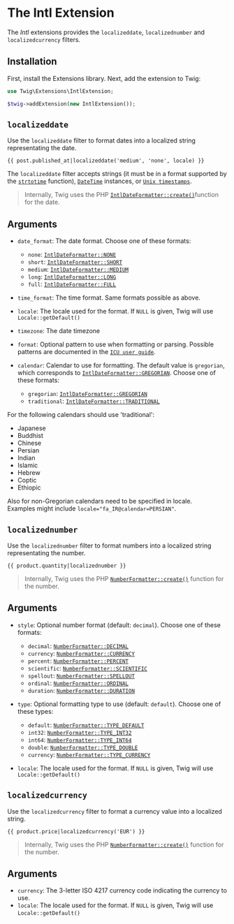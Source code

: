 # The Intl Extension

The *Intl* extensions provides the `localizeddate`, `localizednumber` and `localizedcurrency` filters.

## Installation

First, install the Extensions library. Next, add the extension to Twig:

```php
use Twig\Extensions\IntlExtension;

$twig->addExtension(new IntlExtension());
```

## `localizeddate`

Use the `localizeddate` filter to format dates into a localized string representating the date.

```twig
{{ post.published_at|localizeddate('medium', 'none', locale) }}
```

The `localizeddate` filter accepts strings (it must be in a format supported by the [`strtotime`] function), [`DateTime`] instances, or [`Unix timestamps`].

> Internally, Twig uses the PHP [`IntlDateFormatter::create()`]function for the date.

## Arguments

* `date_format`: The date format. Choose one of these formats:

  * `none`: [`IntlDateFormatter::NONE`]
  * `short`: [`IntlDateFormatter::SHORT`]
  * `medium`: [`IntlDateFormatter::MEDIUM`]
  * `long`: [`IntlDateFormatter::LONG`]
  * `full`: [`IntlDateFormatter::FULL`]

* `time_format`: The time format. Same formats possible as above.
* `locale`: The locale used for the format. If `NULL` is given, Twig will use `Locale::getDefault()`
* `timezone`: The date timezone
* `format`: Optional pattern to use when formatting or parsing. Possible patterns are documented in the [`ICU user guide`].
* `calendar`: Calendar to use for formatting. The default value is `gregorian`, which corresponds to [`IntlDateFormatter::GREGORIAN`]. Choose one of these formats:

  * `gregorian`: [`IntlDateFormatter::GREGORIAN`]
  * `traditional`: [`IntlDateFormatter::TRADITIONAL`]

For the following calendars should use 'traditional':

 * Japanese
 * Buddhist
 * Chinese
 * Persian
 * Indian
 * Islamic
 * Hebrew
 * Coptic
 * Ethiopic

Also for non-Gregorian calendars need to be specified in locale.  
Examples might include `locale="fa_IR@calendar=PERSIAN"`.

## `localizednumber`

Use the `localizednumber` filter to format numbers into a localized string representating the number.

```twig
{{ product.quantity|localizednumber }}
```

> Internally, Twig uses the PHP [`NumberFormatter::create()`] function for the number.

## Arguments

* `style`: Optional number format (default: `decimal`). Choose one of these formats:

  * `decimal`: [`NumberFormatter::DECIMAL`]
  * `currency`: [`NumberFormatter::CURRENCY`]
  * `percent`: [`NumberFormatter::PERCENT`]
  * `scientific`: [`NumberFormatter::SCIENTIFIC`]
  * `spellout`: [`NumberFormatter::SPELLOUT`]
  * `ordinal`: [`NumberFormatter::ORDINAL`]
  * `duration`: [`NumberFormatter::DURATION`]

* `type`: Optional formatting type to use (default: `default`). Choose one of these types:

  * `default`: [`NumberFormatter::TYPE_DEFAULT`]
  * `int32`: [`NumberFormatter::TYPE_INT32`]
  * `int64`: [`NumberFormatter::TYPE_INT64`]
  * `double`: [`NumberFormatter::TYPE_DOUBLE`]
  * `currency`: [`NumberFormatter::TYPE_CURRENCY`]

* `locale`: The locale used for the format. If `NULL` is given, Twig will use `Locale::getDefault()`

## `localizedcurrency`

Use the `localizedcurrency` filter to format a currency value into a localized string.

```twig
{{ product.price|localizedcurrency('EUR') }}
```

> Internally, Twig uses the PHP [`NumberFormatter::create()`] function for the number.

## Arguments

* `currency`: The 3-letter ISO 4217 currency code indicating the currency to use.
* `locale`: The locale used for the format. If `NULL` is given, Twig will use `Locale::getDefault()`

[`strtotime`]: http://php.net/strtotime
[`DateTime`]: http://php.net/DateTime
[`Unix timestamps`]: http://en.wikipedia.org/wiki/Unix_time
[`IntlDateFormatter::create()`]: http://php.net/manual/en/intldateformatter.create.php
[`IntlDateFormatter::NONE`]: http://php.net/manual/en/class.intldateformatter.php#intldateformatter.constants.none
[`IntlDateFormatter::SHORT`]: http://php.net/manual/en/class.intldateformatter.php#intldateformatter.constants.short
[`IntlDateFormatter::MEDIUM`]: http://php.net/manual/en/class.intldateformatter.php#intldateformatter.constants.medium
[`IntlDateFormatter::LONG`]: http://php.net/manual/en/class.intldateformatter.php#intldateformatter.constants.long
[`IntlDateFormatter::FULL`]: http://php.net/manual/en/class.intldateformatter.php#intldateformatter.constants.full
[`IntlDateFormatter::GREGORIAN`]: http://php.net/IntlDateFormatter#intldateformatter.constants.gregorian
[`IntlDateFormatter::TRADITIONAL`]: http://php.net/IntlDateFormatter#intldateformatter.constants.traditional
[`ICU user guide`]: http://userguide.icu-project.org/formatparse/datetime
[`NumberFormatter::create()`]: http://php.net/manual/en/numberformatter.create.php
[`NumberFormatter::DECIMAL`]: http://php.net/manual/en/class.numberformatter.php#numberformatter.constants.decimal
[`NumberFormatter::CURRENCY`]: http://php.net/manual/en/class.numberformatter.php#numberformatter.constants.currency
[`NumberFormatter::PERCENT`]: http://php.net/manual/en/class.numberformatter.php#numberformatter.constants.percent
[`NumberFormatter::SCIENTIFIC`]: http://php.net/manual/en/class.numberformatter.php#numberformatter.constants.scientific
[`NumberFormatter::SPELLOUT`]: http://php.net/manual/en/class.numberformatter.php#numberformatter.constants.spellout
[`NumberFormatter::ORDINAL`]: http://php.net/manual/en/class.numberformatter.php#numberformatter.constants.ordinal
[`NumberFormatter::DURATION`]: http://php.net/manual/en/class.numberformatter.php#numberformatter.constants.duration
[`NumberFormatter::TYPE_DEFAULT`]: http://php.net/manual/en/class.numberformatter.php#numberformatter.constants.type-default
[`NumberFormatter::TYPE_INT32`]: http://php.net/manual/en/class.numberformatter.php#numberformatter.constants.type-int32
[`NumberFormatter::TYPE_INT64`]: http://php.net/manual/en/class.numberformatter.php#numberformatter.constants.type-int64
[`NumberFormatter::TYPE_DOUBLE`]: http://php.net/manual/en/class.numberformatter.php#numberformatter.constants.type-double
[`NumberFormatter::TYPE_CURRENCY`]: http://php.net/manual/en/class.numberformatter.php#numberformatter.constants.type-currency
